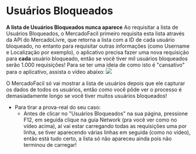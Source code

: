 
# Usuários Bloqueados
**A lista de Usuários Bloqueados nunca aparece**
Ao requisitar a lista de Usuários Bloqueados, o MercadoFacil primeiro requisita esta lista através da API do MercadoLivre, que retorna a lista com a ID de cada usuário bloqueado, no entanto para requisitar outras informações (como Username e Localização por exemplo), o aplicativo precisa fazer uma nova requisição para **cada** usuário bloqueado, então se você tiver mil usuários bloqueados serão 1.000 requisições!
Para se ter uma ideia de como isto é "cansativo" para o aplicativo, assista o vídeo abaixo:
[![](https://www.awesomescreenshot.com/upload//15384/e10b6864-c8e8-494d-727f-bc755620f155.png)](https://www.youtube.com/watch?v=1AaBntFQ0Os)

O MercadoFacil só vai mostrar a lista de usuários depois que ele capturar os dados de todos os usuários, então como você pôde ver o processo é demasiadamente longo se você tiver muitos usuários bloqueados!

 - Para tirar a prova-real do seu caso: 
   - Antes de clicar no "Usuários Bloqueados" na sua página, pressione F12, em seguida clique na guia Network (pra você ver como no vídeo acima), aí vai estar carregando todas as requisições uma por linha, se tiver aparecendo várias linhas em seguida (como no vídeo), então está tudo certo, a lista só não apareceu ainda pois não terminou de carregar!

